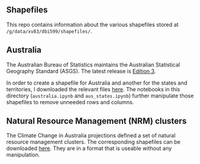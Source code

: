 ## Shapefiles

This repo contains information about the various shapefiles stored at `/g/data/xv83/dbi599/shapefiles/`.

## Australia

The Australian Bureau of Statistics maintains the Australian Statistical Geography Standard (ASGS). The latest release is [Edition 3](https://www.abs.gov.au/statistics/standards/australian-statistical-geography-standard-asgs-edition-3).

In order to create a shapefile for Australia and another for the states and territories,
I downloaded the relevant files [here](https://www.abs.gov.au/statistics/standards/australian-statistical-geography-standard-asgs-edition-3/jul2021-jun2026/access-and-downloads/digital-boundary-files).
The notebooks in this directory (`australia.ipynb` and `aus_states.ipynb`) further manipulate those shapefiles
to remove unneeded rows and columns.

## Natural Resource Management (NRM) clusters

The Climate Change in Australia projections defined a set of natural resource management clusters.
The corresponding shapefiles can be downloaded [here](https://www.climatechangeinaustralia.gov.au/en/overview/methodology/nrm-regions/).
They are in a format that is useable without any manipulation.
